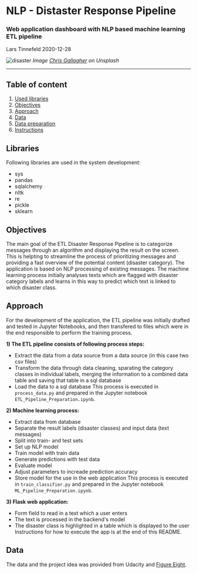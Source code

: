 # NLP - Distaster Response Pipeline
### Web application dashboard with NLP based machine learning ETL pipeline
Lars Tinnefeld 2020-12-28

![disaster](https://images.unsplash.com/photo-1545276070-ec815f01c6ec?ixid=MXwxMjA3fDB8MHxwaG90by1wYWdlfHx8fGVufDB8fHw%3D&ixlib=rb-1.2.1&auto=format&fit=crop&w=1500&q=80)
*Image [Chris Gallagher](https://unsplash.com/@chriswebdog) on Unsplash*

---
## Table of content
1. [Used libraries](#installation)
2. [Objectives](#objectives)
3. [Approach](#approach)
4. [Data](#data)
5. [Data preparation](#preparation)
8. [Instructions](#instruction)

## Libraries <a name="installation"></a>
Following libraries are used in the system development:
- sys
- pandas
- sqlalchemy
- nltk
- re
- pickle
- sklearn

## Objectives <a name="objectives"></a>
The main goal of the ETL Disaster Response Pipeline is to categorize messages through an algorithm and displaying the result on the screen. This is helpting to streamline the process of prioritizing messages and providing a fast overview of the potential content (disaster category). The application is based on NLP processing of existing messages. The machine learning process initially analyses texts which are flagged with disaster category labels and learns in this way to predict which text is linked to which disaster class.

## Approach <a name="approach"></a>
For the development of the application, the ETL pipeline was initially drafted and tested in Jupyter Notebooks, and then transfered to files which were in the end responsible to perform the training process.

**1) The ETL pipeline consists of following process steps:**
- Extract the data from a data source from a data source (in this case two csv files)
- Transform the data through data cleaning, sparating the category classes in individual labels, merging the information to a combined data table and saving that table in a sql database
- Load the data to a sql database
This process is executed in `process_data.py` and prepared in the Jupyter notebook `ETL_Pipeline_Preparation.ipynb`.

**2) Machine learning process:**
- Extract data from database
- Separate the result labels (disaster classes) and input data (text messages)
- Split into train- and test sets
- Set up NLP model
- Train model with train data
- Generate predictions with test data
- Evaluate model
- Adjust parameters to increade prediction accuracy
- Store model for the use in the web application
This process is executed in `train_classifier.py` and prepared in the Jupyter notebook `ML_Pipeline_Preparation.ipynb`.

**3) Flask web application:**
- Form field to read in a text which a user enters
- The text is processed in the backend's model
- The disaster class is highlighted in a table which is displayed to the user
Instructions for how to execute the app is at the end of this README.

## Data <a name="data"></a>
The data and the project idea was provided from Udacity and [Figure Eight](https://appen.com/).

